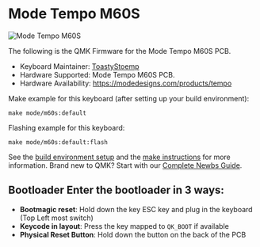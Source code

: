 # Mode Tempo M60S

![Mode Tempo M60S](https://i.imgur.com/6Wo7ySh.png)

The following is the QMK Firmware for the Mode Tempo M60S PCB.

* Keyboard Maintainer: [ToastyStoemp](https://github.com/ToastyStoemp)
* Hardware Supported: Mode Tempo M60S PCB.
* Hardware Availability: https://modedesigns.com/products/tempo

Make example for this keyboard (after setting up your build environment):

    make mode/m60s:default

Flashing example for this keyboard:

    make mode/m60s:default:flash

See the [build environment setup](https://docs.qmk.fm/#/getting_started_build_tools) and the [make instructions](https://docs.qmk.fm/#/getting_started_make_guide) for more information. Brand new to QMK? Start with our [Complete Newbs Guide](https://docs.qmk.fm/#/newbs).

## Bootloader Enter the bootloader in 3 ways: 
* **Bootmagic reset**: Hold down the key ESC key and plug in the keyboard (Top Left most switch)
* **Keycode in layout**: Press the key mapped to `QK_BOOT` if available
* **Physical Reset Button**: Hold down the button on the back of the PCB